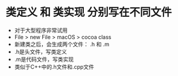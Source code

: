 # 类定义 和 类实现 分别写在不同文件
- 对于大型程序非常试用
- File > new File > macOS > cocoa class 
- 新建类之后，会生成两个文件： .h 和 .m
- .h是头文件，写类定义
- .m是代码文件，写类实现
- 类似于C++中的.h文件和.cpp文件
